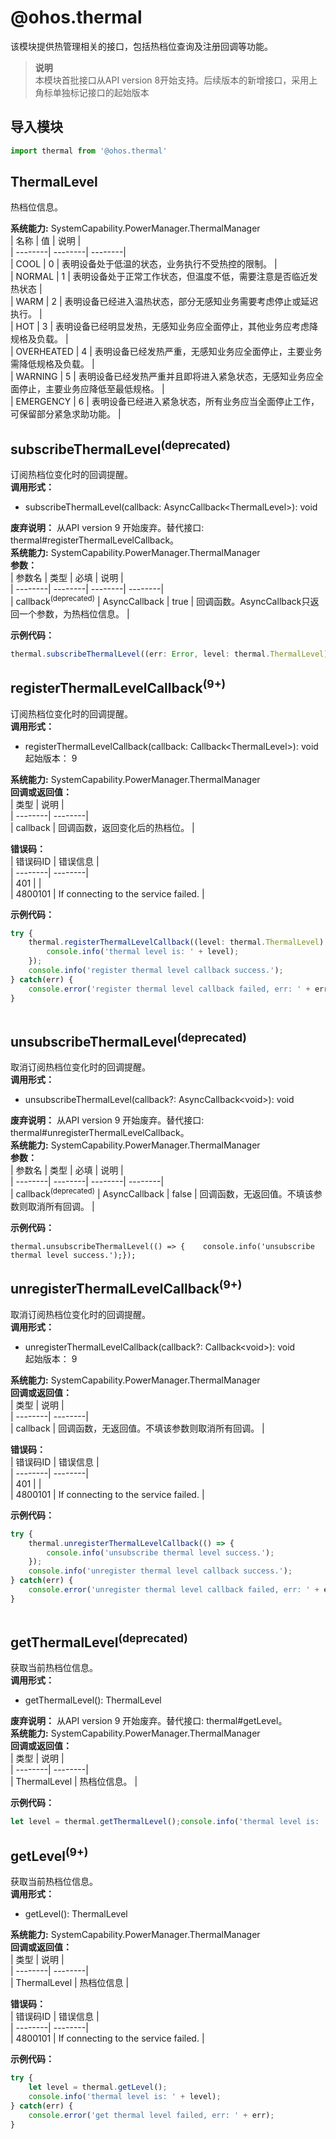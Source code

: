 # @ohos.thermal    
该模块提供热管理相关的接口，包括热档位查询及注册回调等功能。  
> **说明**   
>本模块首批接口从API version 8开始支持。后续版本的新增接口，采用上角标单独标记接口的起始版本  
  
## 导入模块  
  
```js    
import thermal from '@ohos.thermal'    
```  
    
## ThermalLevel    
热档位信息。    
    
 **系统能力:**  SystemCapability.PowerManager.ThermalManager    
| 名称 | 值 | 说明 |  
| --------| --------| --------|  
| COOL | 0 | 表明设备处于低温的状态，业务执行不受热控的限制。 |  
| NORMAL | 1 | 表明设备处于正常工作状态，但温度不低，需要注意是否临近发热状态  |  
| WARM | 2 | 表明设备已经进入温热状态，部分无感知业务需要考虑停止或延迟执行。 |  
| HOT | 3 | 表明设备已经明显发热，无感知业务应全面停止，其他业务应考虑降规格及负载。 |  
| OVERHEATED | 4 | 表明设备已经发热严重，无感知业务应全面停止，主要业务需降低规格及负载。 |  
| WARNING | 5 | 表明设备已经发热严重并且即将进入紧急状态，无感知业务应全面停止，主要业务应降低至最低规格。 |  
| EMERGENCY | 6 | 表明设备已经进入紧急状态，所有业务应当全面停止工作，可保留部分紧急求助功能。 |  
    
## subscribeThermalLevel<sup>(deprecated)</sup>    
订阅热档位变化时的回调提醒。  
 **调用形式：**     
- subscribeThermalLevel(callback: AsyncCallback\<ThermalLevel>): void  
  
 **废弃说明：** 从API version 9 开始废弃。替代接口: thermal#registerThermalLevelCallback。  
 **系统能力:**  SystemCapability.PowerManager.ThermalManager    
 **参数：**     
| 参数名 | 类型 | 必填 | 说明 |  
| --------| --------| --------| --------|  
| callback<sup>(deprecated)</sup> | AsyncCallback<ThermalLevel> | true |  回调函数。AsyncCallback只返回一个参数，为热档位信息。 |  
    
 **示例代码：**   
```ts    
thermal.subscribeThermalLevel((err: Error, level: thermal.ThermalLevel) => {    console.info('thermal level is: ' + level);});    
```    
  
    
## registerThermalLevelCallback<sup>(9+)</sup>    
订阅热档位变化时的回调提醒。  
 **调用形式：**     
    
- registerThermalLevelCallback(callback: Callback\<ThermalLevel>): void    
起始版本： 9  
  
 **系统能力:**  SystemCapability.PowerManager.ThermalManager    
 **回调或返回值：**     
| 类型 | 说明 |  
| --------| --------|  
| callback | 回调函数，返回变化后的热档位。 |  
    
    
 **错误码：**     
| 错误码ID | 错误信息 |  
| --------| --------|  
| 401 |  |  
| 4800101 | If connecting to the service failed. |  
    
 **示例代码：**   
```ts    
try {  
    thermal.registerThermalLevelCallback((level: thermal.ThermalLevel) => {  
        console.info('thermal level is: ' + level);  
    });  
    console.info('register thermal level callback success.');  
} catch(err) {  
    console.error('register thermal level callback failed, err: ' + err);  
}  
    
```    
  
    
## unsubscribeThermalLevel<sup>(deprecated)</sup>    
取消订阅热档位变化时的回调提醒。  
 **调用形式：**     
- unsubscribeThermalLevel(callback?: AsyncCallback\<void>): void  
  
 **废弃说明：** 从API version 9 开始废弃。替代接口: thermal#unregisterThermalLevelCallback。  
 **系统能力:**  SystemCapability.PowerManager.ThermalManager    
 **参数：**     
| 参数名 | 类型 | 必填 | 说明 |  
| --------| --------| --------| --------|  
| callback<sup>(deprecated)</sup> | AsyncCallback<void> | false | 回调函数，无返回值。不填该参数则取消所有回调。 |  
    
 **示例代码：**   
```null    
thermal.unsubscribeThermalLevel(() => {    console.info('unsubscribe thermal level success.');});    
```    
  
    
## unregisterThermalLevelCallback<sup>(9+)</sup>    
取消订阅热档位变化时的回调提醒。  
 **调用形式：**     
    
- unregisterThermalLevelCallback(callback?: Callback\<void>): void    
起始版本： 9  
  
 **系统能力:**  SystemCapability.PowerManager.ThermalManager    
 **回调或返回值：**     
| 类型 | 说明 |  
| --------| --------|  
| callback | 回调函数，无返回值。不填该参数则取消所有回调。 |  
    
    
 **错误码：**     
| 错误码ID | 错误信息 |  
| --------| --------|  
| 401 |  |  
| 4800101 | If connecting to the service failed. |  
    
 **示例代码：**   
```ts    
try {  
    thermal.unregisterThermalLevelCallback(() => {  
        console.info('unsubscribe thermal level success.');  
    });  
    console.info('unregister thermal level callback success.');  
} catch(err) {  
    console.error('unregister thermal level callback failed, err: ' + err);  
}  
    
```    
  
    
## getThermalLevel<sup>(deprecated)</sup>    
获取当前热档位信息。  
 **调用形式：**     
- getThermalLevel(): ThermalLevel  
  
 **废弃说明：** 从API version 9 开始废弃。替代接口: thermal#getLevel。  
 **系统能力:**  SystemCapability.PowerManager.ThermalManager    
 **回调或返回值：**     
| 类型 | 说明 |  
| --------| --------|  
| ThermalLevel | 热档位信息。 |  
    
 **示例代码：**   
```ts    
let level = thermal.getThermalLevel();console.info('thermal level is: ' + level);    
```    
  
    
## getLevel<sup>(9+)</sup>    
获取当前热档位信息。  
 **调用形式：**     
- getLevel(): ThermalLevel  
  
 **系统能力:**  SystemCapability.PowerManager.ThermalManager    
 **回调或返回值：**     
| 类型 | 说明 |  
| --------| --------|  
| ThermalLevel | 热档位信息 |  
    
    
 **错误码：**     
| 错误码ID | 错误信息 |  
| --------| --------|  
| 4800101 | If connecting to the service failed. |  
    
 **示例代码：**   
```ts    
try {  
    let level = thermal.getLevel();  
    console.info('thermal level is: ' + level);  
} catch(err) {  
    console.error('get thermal level failed, err: ' + err);  
}  
    
```    
  
